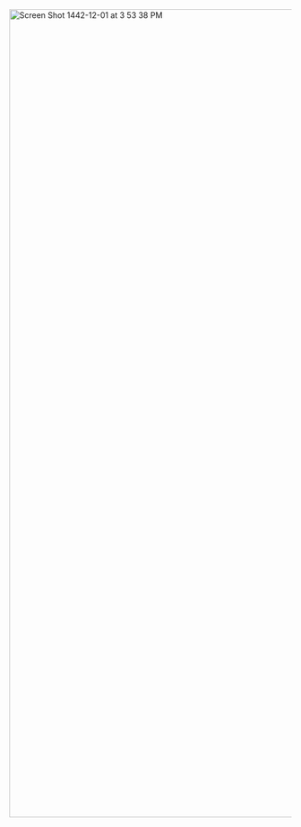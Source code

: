 <img width="1440" alt="Screen Shot 1442-12-01 at 3 53 38 PM" src="https://user-images.githubusercontent.com/82523761/125196009-de585200-e260-11eb-8276-722f488195bb.png">
